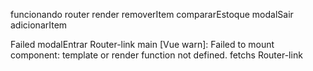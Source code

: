funcionando
router
render
removerItem
compararEstoque
modalSair
adicionarItem

Failed
modalEntrar Router-link
main [Vue warn]: Failed to mount component: template or render function not defined.
fetchs Router-link
